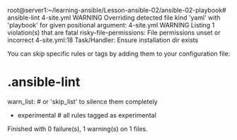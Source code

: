 root@server1:~/learning-ansible/Lesson-ansible-02/ansible-02-playbook# ansible-lint 4-site.yml 
WARNING  Overriding detected file kind 'yaml' with 'playbook' for given positional argument: 4-site.yml
WARNING  Listing 1 violation(s) that are fatal
risky-file-permissions: File permissions unset or incorrect
4-site.yml:18 Task/Handler: Ensure installation dir exists

You can skip specific rules or tags by adding them to your configuration file:
# .ansible-lint
warn_list:  # or 'skip_list' to silence them completely
  - experimental  # all rules tagged as experimental

Finished with 0 failure(s), 1 warning(s) on 1 files.
